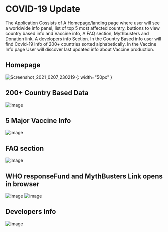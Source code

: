 # COVID-19 Update

The Application Cossists of A Homepage/landing page where user will see a worldwide info panel, list of top 5 most affected country, buttions to view country based info and Vaccine info, A FAQ section, Mythbusters and Donation link, A developers info Section. In the Country Based info user will find Covid-19 info of 200+ countries sorted alphabetically. In the Vaccine Info page User will discover last updated info about Vaccine production.

## Homepage

![Screenshot_2021_0207_230219](https://user-images.githubusercontent.com/25270629/107153750-59a79600-6999-11eb-9d3a-59b4da7cd80a.jpg) {: width="50px" }



## 200+ Country Based Data

![image](https://user-images.githubusercontent.com/25270629/107153791-8bb8f800-6999-11eb-8480-cadf59e981ab.png)



## 5 Major Vaccine Info

![image](https://user-images.githubusercontent.com/25270629/107153818-b60ab580-6999-11eb-829b-73736281690a.png)



## FAQ section

![image](https://user-images.githubusercontent.com/25270629/107153871-02ee8c00-699a-11eb-87f9-c1633c790c84.png)




## WHO responseFund and MythBusters Link opens in browser

![image](https://user-images.githubusercontent.com/25270629/107153884-18fc4c80-699a-11eb-8667-cb67848a4a5c.png)
![image](https://user-images.githubusercontent.com/25270629/107153893-2285b480-699a-11eb-8feb-bd7e59768152.png)

## Developers Info

![image](https://user-images.githubusercontent.com/25270629/107153906-33cec100-699a-11eb-907d-4f3eee952824.png)
